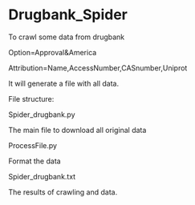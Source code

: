 # Drugbank_Spider
To crawl some data from drugbank  

Option=Approval&amp;America  

Attribution=Name,AccessNumber,CASnumber,Uniprot  

It will generate a file with all data.  

File structure:  

Spider_drugbank.py  

The main file to download all original data  

ProcessFile.py  

Format the data  

Spider_drugbank.txt  

The results of crawling and data.
